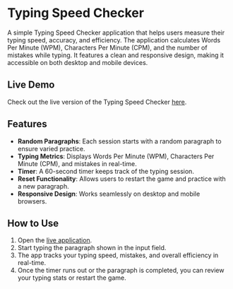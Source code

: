 # Typing Speed Checker

A simple Typing Speed Checker application that helps users measure their typing speed, accuracy, and efficiency. The application calculates Words Per Minute (WPM), Characters Per Minute (CPM), and the number of mistakes while typing. It features a clean and responsive design, making it accessible on both desktop and mobile devices.

## Live Demo

Check out the live version of the Typing Speed Checker [here](https://typespedchecker.netlify.app).

## Features

- **Random Paragraphs**: Each session starts with a random paragraph to ensure varied practice.
- **Typing Metrics**: Displays Words Per Minute (WPM), Characters Per Minute (CPM), and mistakes in real-time.
- **Timer**: A 60-second timer keeps track of the typing session.
- **Reset Functionality**: Allows users to restart the game and practice with a new paragraph.
- **Responsive Design**: Works seamlessly on desktop and mobile browsers.

## How to Use

1. Open the [live application](https://typespedchecker.netlify.app).
2. Start typing the paragraph shown in the input field.
3. The app tracks your typing speed, mistakes, and overall efficiency in real-time.
4. Once the timer runs out or the paragraph is completed, you can review your typing stats or restart the game.


